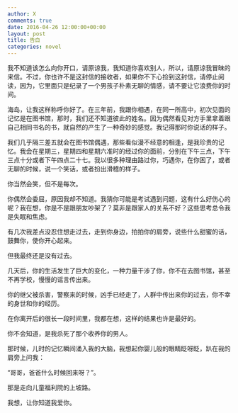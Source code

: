 ```yaml
---
author: X
comments: true
date: 2016-04-26 12:00:00+00:00
layout: post
title: 告白
categories: novel
---
```


我不知道该怎么向你开口，请原谅我，我知道你喜欢别人，所以，请原谅我冒昧的来信。不过，你也许不是这封信的接收者，如果你不下心捡到这封信，请停止阅读，因为，它里面只是纪录了一个男孩子朴素无聊的情感，请不要让它浪费你的时间。

海岛，让我这样称呼你好了。在三年前，我跟你相遇，在同一所高中，初次见面的记忆是在图书馆，那时，我们还不知道彼此的姓名。因为偶然看见对方手里拿着跟自己相同书名的书，就自然的产生了一种奇妙的感觉。我记得那时你说话的样子。

我们几乎隔三差五就会在图书馆偶遇，那些看似漫不经意的相逢，是我珍贵的记忆。我会在星期三，星期四和星期六准时的经过你的面前，分别在下午三点，下午三点十分或者下午四点二十七。我以很多种理由路过你，巧遇你，在你困了，或者无聊的时候，说一个笑话，或者扮出滑稽的样子。

你当然会笑，但不是每次。

你偶然会委屈，原因我却不知道。我猜你可能是考试遇到问题，这有什么好伤心的呢？我在想，你是不是跟朋友吵架了？莫非是跟家人的关系不好？这些思考总令我是失眠和焦虑。

有几次我差点没忍住想走过去，走到你身边，拍拍你的肩旁，说些什么甜蜜的话，鼓舞你，使你开心起来。

但我最终还是没有过去。

几天后，你的生活发生了巨大的变化，一种力量干涉了你，你不在去图书馆，甚至不再学校，慢慢的谣言传出来。

你的继父被杀害，警察来的时候，凶手已经走了，人群中传出来你的过去，你不幸的身世和你的经历。

在你离开后的很长一段时间里，我都在想，这样的结果也许是最好的。

你不会知道，是我杀死了那个收养你的男人。

那时候，儿时的记忆瞬间涌入我的大脑，我想起你婴儿般的眼睛眨呀眨，趴在我的肩旁上问我：

“哥哥，爸爸什么时候回来呀？”。

那是走向儿童福利院的上坡路。

我想，让你知道我爱你。

